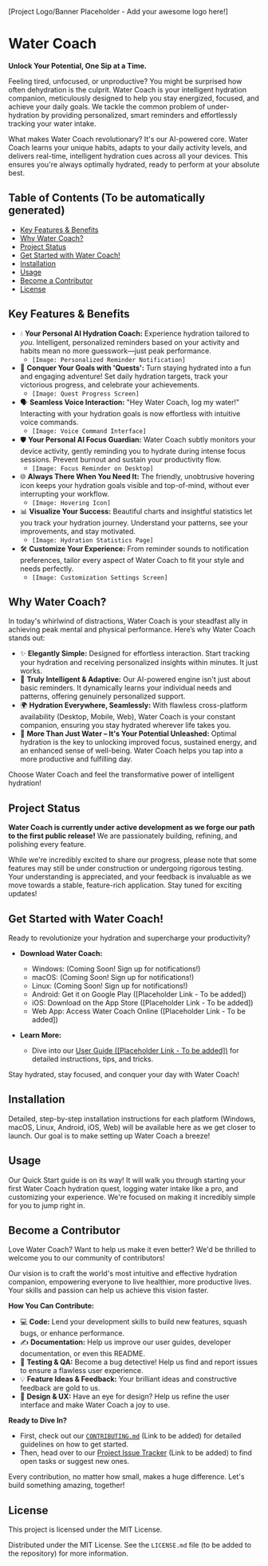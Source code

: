 [Project Logo/Banner Placeholder - Add your awesome logo here!]

# Water Coach

**Unlock Your Potential, One Sip at a Time.**

Feeling tired, unfocused, or unproductive? You might be surprised how often dehydration is the culprit. Water Coach is your intelligent hydration companion, meticulously designed to help you stay energized, focused, and achieve your daily goals. We tackle the common problem of under-hydration by providing personalized, smart reminders and effortlessly tracking your water intake.

What makes Water Coach revolutionary? It's our AI-powered core. Water Coach learns your unique habits, adapts to your daily activity levels, and delivers real-time, intelligent hydration cues across all your devices. This ensures you're always optimally hydrated, ready to perform at your absolute best.

## Table of Contents (To be automatically generated)

- [Key Features & Benefits](#key-features--benefits)
- [Why Water Coach?](#why-water-coach)
- [Project Status](#project-status)
- [Get Started with Water Coach!](#get-started-with-water-coach)
- [Installation](#installation)
- [Usage](#usage)
- [Become a Contributor](#become-a-contributor)
- [License](#license)

## Key Features & Benefits

*   💧 **Your Personal AI Hydration Coach:** Experience hydration tailored to *you*. Intelligent, personalized reminders based on your activity and habits mean no more guesswork—just peak performance.
    *   `[Image: Personalized Reminder Notification]`
*   🎯 **Conquer Your Goals with 'Quests':** Turn staying hydrated into a fun and engaging adventure! Set daily hydration targets, track your victorious progress, and celebrate your achievements.
    *   `[Image: Quest Progress Screen]`
*   🗣️ **Seamless Voice Interaction:** "Hey Water Coach, log my water!" Interacting with your hydration goals is now effortless with intuitive voice commands.
    *   `[Image: Voice Command Interface]`
*   🛡️ **Your Personal AI Focus Guardian:** Water Coach subtly monitors your device activity, gently reminding you to hydrate during intense focus sessions. Prevent burnout and sustain your productivity flow.
    *   `[Image: Focus Reminder on Desktop]`
*   🌐 **Always There When You Need It:** The friendly, unobtrusive hovering icon keeps your hydration goals visible and top-of-mind, without ever interrupting your workflow.
    *   `[Image: Hovering Icon]`
*   📊 **Visualize Your Success:** Beautiful charts and insightful statistics let you track your hydration journey. Understand your patterns, see your improvements, and stay motivated.
    *   `[Image: Hydration Statistics Page]`
*   🛠️ **Customize Your Experience:** From reminder sounds to notification preferences, tailor every aspect of Water Coach to fit your style and needs perfectly.
    *   `[Image: Customization Settings Screen]`

## Why Water Coach?

In today's whirlwind of distractions, Water Coach is your steadfast ally in achieving peak mental and physical performance. Here’s why Water Coach stands out:

*   ✨ **Elegantly Simple:** Designed for effortless interaction. Start tracking your hydration and receiving personalized insights within minutes. It just works.
*   🧠 **Truly Intelligent & Adaptive:** Our AI-powered engine isn't just about basic reminders. It dynamically learns your individual needs and patterns, offering genuinely personalized support.
*   🌍 **Hydration Everywhere, Seamlessly:** With flawless cross-platform availability (Desktop, Mobile, Web), Water Coach is your constant companion, ensuring you stay hydrated wherever life takes you.
*   🚀 **More Than Just Water – It's Your Potential Unleashed:** Optimal hydration is the key to unlocking improved focus, sustained energy, and an enhanced sense of well-being. Water Coach helps you tap into a more productive and fulfilling day.

Choose Water Coach and feel the transformative power of intelligent hydration!

## Project Status

**Water Coach is currently under active development as we forge our path to the first public release!** We are passionately building, refining, and polishing every feature.

While we're incredibly excited to share our progress, please note that some features may still be under construction or undergoing rigorous testing. Your understanding is appreciated, and your feedback is invaluable as we move towards a stable, feature-rich application. Stay tuned for exciting updates!

## Get Started with Water Coach!

Ready to revolutionize your hydration and supercharge your productivity?

*   **Download Water Coach:**
    *   Windows: (Coming Soon! Sign up for notifications!)
    *   macOS: (Coming Soon! Sign up for notifications!)
    *   Linux: (Coming Soon! Sign up for notifications!)
    *   Android: Get it on Google Play ([Placeholder Link - To be added])
    *   iOS: Download on the App Store ([Placeholder Link - To be added])
    *   Web App: Access Water Coach Online ([Placeholder Link - To be added])

*   **Learn More:**
    *   Dive into our [User Guide ([Placeholder Link - To be added])](Link-to-User-Guide) for detailed instructions, tips, and tricks.

Stay hydrated, stay focused, and conquer your day with Water Coach!

## Installation

Detailed, step-by-step installation instructions for each platform (Windows, macOS, Linux, Android, iOS, Web) will be available here as we get closer to launch. Our goal is to make setting up Water Coach a breeze!

## Usage

Our Quick Start guide is on its way! It will walk you through starting your first Water Coach hydration quest, logging water intake like a pro, and customizing your experience. We're focused on making it incredibly simple for you to jump right in.

## Become a Contributor

Love Water Coach? Want to help us make it even better? We'd be thrilled to welcome you to our community of contributors!

Our vision is to craft the world's most intuitive and effective hydration companion, empowering everyone to live healthier, more productive lives. Your skills and passion can help us achieve this vision faster.

**How You Can Contribute:**

*   💻 **Code:** Lend your development skills to build new features, squash bugs, or enhance performance.
*   ✍️ **Documentation:** Help us improve our user guides, developer documentation, or even this README.
*   🐞 **Testing & QA:** Become a bug detective! Help us find and report issues to ensure a flawless user experience.
*   💡 **Feature Ideas & Feedback:** Your brilliant ideas and constructive feedback are gold to us.
*   🎨 **Design & UX:** Have an eye for design? Help us refine the user interface and make Water Coach a joy to use.

**Ready to Dive In?**

*   First, check out our [`CONTRIBUTING.md`](CONTRIBUTING.md) (Link to be added) for detailed guidelines on how to get started.
*   Then, head over to our [Project Issue Tracker](Link-to-Issue-Tracker) (Link to be added) to find open tasks or suggest new ones.

Every contribution, no matter how small, makes a huge difference. Let's build something amazing, together!

## License

This project is licensed under the MIT License.

Distributed under the MIT License. See the `LICENSE.md` file (to be added to the repository) for more information.
